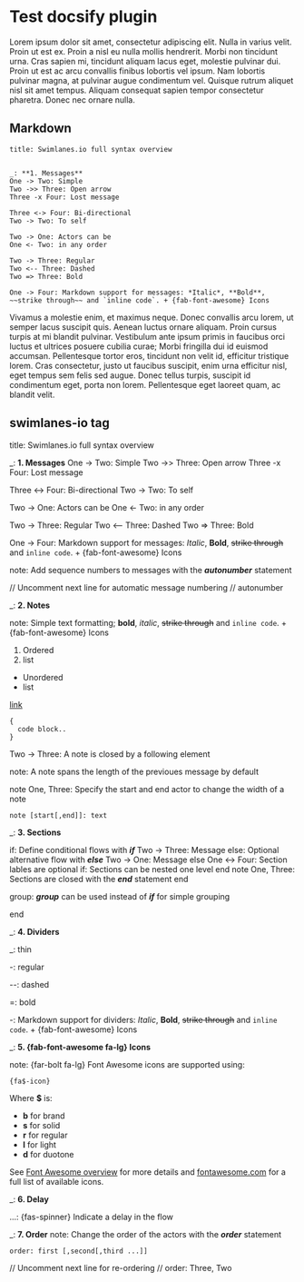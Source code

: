 # Test docsify plugin

Lorem ipsum dolor sit amet, consectetur adipiscing elit. Nulla in varius velit. Proin ut est ex. Proin a nisl eu nulla mollis hendrerit. Morbi non tincidunt urna. Cras sapien mi, tincidunt aliquam lacus eget, molestie pulvinar dui. Proin ut est ac arcu convallis finibus lobortis vel ipsum. Nam lobortis pulvinar magna, at pulvinar augue condimentum vel. Quisque rutrum aliquet nisl sit amet tempus. Aliquam consequat sapien tempor consectetur pharetra. Donec nec ornare nulla.

## Markdown

```swimlanes-io
title: Swimlanes.io full syntax overview


_: **1. Messages**
One -> Two: Simple
Two ->> Three: Open arrow 
Three -x Four: Lost message

Three <-> Four: Bi-directional
Two -> Two: To self

Two -> One: Actors can be
One <- Two: in any order

Two -> Three: Regular
Two <-- Three: Dashed 
Two => Three: Bold

One -> Four: Markdown support for messages: *Italic*, **Bold**, ~~strike through~~ and `inline code`. + {fab-font-awesome} Icons
```

Vivamus a molestie enim, et maximus neque. Donec convallis arcu lorem, ut semper lacus suscipit quis. Aenean luctus ornare aliquam. Proin cursus turpis at mi blandit pulvinar. Vestibulum ante ipsum primis in faucibus orci luctus et ultrices posuere cubilia curae; Morbi fringilla dui id euismod accumsan. Pellentesque tortor eros, tincidunt non velit id, efficitur tristique lorem. Cras consectetur, justo ut faucibus suscipit, enim urna efficitur nisl, eget tempus sem felis sed augue. Donec tellus turpis, suscipit id condimentum eget, porta non lorem. Pellentesque eget laoreet quam, ac blandit velit.

## swimlanes-io tag

<swimlanes-io>  
title: Swimlanes.io full syntax overview


_: **1. Messages**
One -> Two: Simple
Two ->> Three: Open arrow 
Three -x Four: Lost message

Three <-> Four: Bi-directional
Two -> Two: To self

Two -> One: Actors can be
One <- Two: in any order

Two -> Three: Regular
Two <-- Three: Dashed 
Two => Three: Bold

One -> Four: Markdown support for messages: *Italic*, **Bold**, ~~strike through~~ and `inline code`. + {fab-font-awesome} Icons



note: Add sequence numbers to messages with the _**autonumber**_ statement

// Uncomment next line for automatic message numbering
// autonumber



_: **2. Notes**

note:
Simple text formatting; **bold**, *italic*, ~~strike through~~ and `inline code`. + {fab-font-awesome} Icons

1. Ordered
2. list


* Unordered
* list

[link](http://www.swimlanes.io)

```
{
  code block..
}
```

Two -> Three: A note is closed by a following element

note: A note spans the length of the previoues message by default

note One, Three: Specify the start and end actor to change the width of a note
```
note [start[,end]]: text
```

_: **3. Sections**

if: Define conditional flows with _**if**_
  Two -> Three: Message
else: Optional alternative flow with _**else**_
  Two -> One: Message
else
  One <-> Four: Section lables are optional
  if: Sections can be nested one level
  end
    note One, Three: Sections are closed with the _**end**_ statement
end

group: _**group**_ can be used instead of _**if**_ for simple grouping

end


_: **4. Dividers**

_: thin

-: regular

--: dashed

=: bold

-: Markdown support for dividers: *Italic*, **Bold**, ~~strike through~~ and `inline code`. + {fab-font-awesome} Icons

_: **5. {fab-font-awesome fa-lg} Icons**

note: {far-bolt fa-lg} Font Awesome icons are supported using:
```
{fa$-icon}
```
Where **$** is:
- **b** for brand
- **s** for solid
- **r** for regular
- **l** for light
- **d** for duotone

See [Font Awesome overview](/gallery/font-awesome) for more details and [fontawesome.com](https://fontawesome.com/v5.10.1/icons?d=gallery) for a full list of available icons.

_: **6. Delay**

...: {fas-spinner} Indicate a delay in the flow



_: **7. Order**
note: Change the order of the actors with the _**order**_ statement

```
order: first [,second[,third ...]]
```

// Uncomment next line for re-ordering
// order: Three, Two
</swimlanes-io>